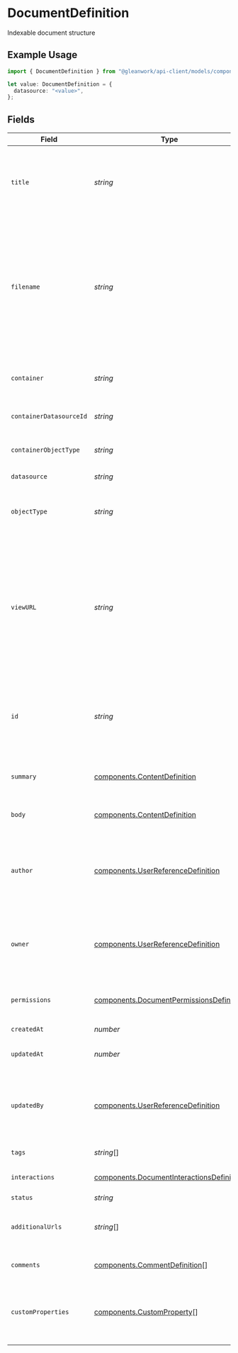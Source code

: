 # DocumentDefinition

Indexable document structure

## Example Usage

```typescript
import { DocumentDefinition } from "@gleanwork/api-client/models/components";

let value: DocumentDefinition = {
  datasource: "<value>",
};
```

## Fields

| Field                                                                                                                                                                                                                                                                           | Type                                                                                                                                                                                                                                                                            | Required                                                                                                                                                                                                                                                                        | Description                                                                                                                                                                                                                                                                     |
| ------------------------------------------------------------------------------------------------------------------------------------------------------------------------------------------------------------------------------------------------------------------------------- | ------------------------------------------------------------------------------------------------------------------------------------------------------------------------------------------------------------------------------------------------------------------------------- | ------------------------------------------------------------------------------------------------------------------------------------------------------------------------------------------------------------------------------------------------------------------------------- | ------------------------------------------------------------------------------------------------------------------------------------------------------------------------------------------------------------------------------------------------------------------------------- |
| `title`                                                                                                                                                                                                                                                                         | *string*                                                                                                                                                                                                                                                                        | :heavy_minus_sign:                                                                                                                                                                                                                                                              | Document title, in plain text, if present. If not present, the title would be attempted to be extracted from the content.                                                                                                                                                       |
| `filename`                                                                                                                                                                                                                                                                      | *string*                                                                                                                                                                                                                                                                        | :heavy_minus_sign:                                                                                                                                                                                                                                                              | Source filename, in plain text, for the document. May be used as a fallback title for the document, if the title is not provided and cannot be extracted from the content. Populate this if there is no explicit title for the document and the content is sourced from a file. |
| `container`                                                                                                                                                                                                                                                                     | *string*                                                                                                                                                                                                                                                                        | :heavy_minus_sign:                                                                                                                                                                                                                                                              | The container name for the content (Folder for example for file content).                                                                                                                                                                                                       |
| `containerDatasourceId`                                                                                                                                                                                                                                                         | *string*                                                                                                                                                                                                                                                                        | :heavy_minus_sign:                                                                                                                                                                                                                                                              | This represents the datasource sepcific id of the container.                                                                                                                                                                                                                    |
| `containerObjectType`                                                                                                                                                                                                                                                           | *string*                                                                                                                                                                                                                                                                        | :heavy_minus_sign:                                                                                                                                                                                                                                                              | This represents the object type of the container. It cannot have spaces or _                                                                                                                                                                                                    |
| `datasource`                                                                                                                                                                                                                                                                    | *string*                                                                                                                                                                                                                                                                        | :heavy_check_mark:                                                                                                                                                                                                                                                              | N/A                                                                                                                                                                                                                                                                             |
| `objectType`                                                                                                                                                                                                                                                                    | *string*                                                                                                                                                                                                                                                                        | :heavy_minus_sign:                                                                                                                                                                                                                                                              | The type of the document (Case, KnowledgeArticle for Salesforce for example). It cannot have spaces or _                                                                                                                                                                        |
| `viewURL`                                                                                                                                                                                                                                                                       | *string*                                                                                                                                                                                                                                                                        | :heavy_minus_sign:                                                                                                                                                                                                                                                              | The permalink for viewing the document. **Note: viewURL is a required field for non-entity datasources, but not required if the datasource is used to push custom entities (ie. datasources where isEntityDatasource is false).**'<br/>                                         |
| `id`                                                                                                                                                                                                                                                                            | *string*                                                                                                                                                                                                                                                                        | :heavy_minus_sign:                                                                                                                                                                                                                                                              | The datasource specific id for the document. This field is case insensitive and should not be more than 200 characters in length.                                                                                                                                               |
| `summary`                                                                                                                                                                                                                                                                       | [components.ContentDefinition](../../models/components/contentdefinition.md)                                                                                                                                                                                                    | :heavy_minus_sign:                                                                                                                                                                                                                                                              | Describes text content or base64 encoded binary content                                                                                                                                                                                                                         |
| `body`                                                                                                                                                                                                                                                                          | [components.ContentDefinition](../../models/components/contentdefinition.md)                                                                                                                                                                                                    | :heavy_minus_sign:                                                                                                                                                                                                                                                              | Describes text content or base64 encoded binary content                                                                                                                                                                                                                         |
| `author`                                                                                                                                                                                                                                                                        | [components.UserReferenceDefinition](../../models/components/userreferencedefinition.md)                                                                                                                                                                                        | :heavy_minus_sign:                                                                                                                                                                                                                                                              | Describes how a user is referenced in a document. The user can be referenced by email or by a datasource specific id.                                                                                                                                                           |
| `owner`                                                                                                                                                                                                                                                                         | [components.UserReferenceDefinition](../../models/components/userreferencedefinition.md)                                                                                                                                                                                        | :heavy_minus_sign:                                                                                                                                                                                                                                                              | Describes how a user is referenced in a document. The user can be referenced by email or by a datasource specific id.                                                                                                                                                           |
| `permissions`                                                                                                                                                                                                                                                                   | [components.DocumentPermissionsDefinition](../../models/components/documentpermissionsdefinition.md)                                                                                                                                                                            | :heavy_minus_sign:                                                                                                                                                                                                                                                              | describes the access control details of the document                                                                                                                                                                                                                            |
| `createdAt`                                                                                                                                                                                                                                                                     | *number*                                                                                                                                                                                                                                                                        | :heavy_minus_sign:                                                                                                                                                                                                                                                              | The creation time, in epoch seconds.                                                                                                                                                                                                                                            |
| `updatedAt`                                                                                                                                                                                                                                                                     | *number*                                                                                                                                                                                                                                                                        | :heavy_minus_sign:                                                                                                                                                                                                                                                              | The last update time, in epoch seconds.                                                                                                                                                                                                                                         |
| `updatedBy`                                                                                                                                                                                                                                                                     | [components.UserReferenceDefinition](../../models/components/userreferencedefinition.md)                                                                                                                                                                                        | :heavy_minus_sign:                                                                                                                                                                                                                                                              | Describes how a user is referenced in a document. The user can be referenced by email or by a datasource specific id.                                                                                                                                                           |
| `tags`                                                                                                                                                                                                                                                                          | *string*[]                                                                                                                                                                                                                                                                      | :heavy_minus_sign:                                                                                                                                                                                                                                                              | Labels associated with the document.                                                                                                                                                                                                                                            |
| `interactions`                                                                                                                                                                                                                                                                  | [components.DocumentInteractionsDefinition](../../models/components/documentinteractionsdefinition.md)                                                                                                                                                                          | :heavy_minus_sign:                                                                                                                                                                                                                                                              | describes the interactions on the document                                                                                                                                                                                                                                      |
| `status`                                                                                                                                                                                                                                                                        | *string*                                                                                                                                                                                                                                                                        | :heavy_minus_sign:                                                                                                                                                                                                                                                              | N/A                                                                                                                                                                                                                                                                             |
| `additionalUrls`                                                                                                                                                                                                                                                                | *string*[]                                                                                                                                                                                                                                                                      | :heavy_minus_sign:                                                                                                                                                                                                                                                              | Additional variations of the URL that this document points to.                                                                                                                                                                                                                  |
| `comments`                                                                                                                                                                                                                                                                      | [components.CommentDefinition](../../models/components/commentdefinition.md)[]                                                                                                                                                                                                  | :heavy_minus_sign:                                                                                                                                                                                                                                                              | Comments associated with the document.                                                                                                                                                                                                                                          |
| `customProperties`                                                                                                                                                                                                                                                              | [components.CustomProperty](../../models/components/customproperty.md)[]                                                                                                                                                                                                        | :heavy_minus_sign:                                                                                                                                                                                                                                                              | Additional metadata properties of the document. These can surface as [facets and operators](https://developers.glean.com/docs/facets_and_operators_for_custom_datasources/).                                                                                                    |